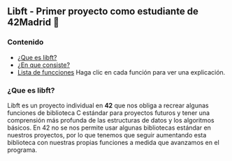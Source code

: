 ## Libft - Primer proyecto como estudiante de 42Madrid 🚀
### Contenido
* [¿Que es libft?](#que-es-libft)
* [¿En que consiste?](#en-que-consiste)
* [Lista de funcciones](#list-of-functions)  Haga clic en cada función para ver una explicación.

### ¿Que es libft?

Libft es un proyecto individual en <b>42</b> que nos obliga a recrear algunas funciones de biblioteca C estándar para proyectos futuros y tener una comprensión más profunda de las estructuras de datos y los algoritmos básicos. En 42 no se nos permite usar algunas bibliotecas estándar en nuestros proyectos, por lo que tenemos que seguir aumentando esta biblioteca con nuestras propias funciones a medida que avanzamos en el programa.
